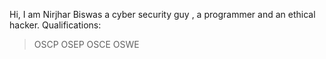  Hi, I am Nirjhar Biswas a cyber security guy ,  a programmer and an ethical hacker.
Qualifications:
> OSCP
> OSEP
> OSCE
> OSWE
